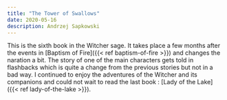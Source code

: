```yaml
---
title: "The Tower of Swallows"
date: 2020-05-16
description: Andrzej Sapkowski
---
```


This is the sixth book in the Witcher sage. It takes place a few months after the events in [Baptism of Fire]({{< ref baptism-of-fire >}}) and changes the naration a bit. The story of one of the main characters gets told in flashbacks which is quite a change from the previous stories but not in a bad way. I continued to enjoy the adventures of the Witcher and its companions and could not wait to read the last book : [Lady of the Lake]({{< ref lady-of-the-lake >}}).
